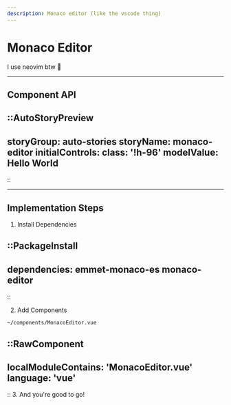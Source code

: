 ```yaml
---
description: Monaco editor (like the vscode thing)
---
```


# Monaco Editor

I use neovim btw 🤣

---

## Component API

::AutoStoryPreview
---
storyGroup: auto-stories
storyName: monaco-editor
initialControls:
  class: '!h-96'
  modelValue: Hello World
---
::

<hr class="my-20">

## Implementation Steps

1. Install Dependencies

::PackageInstall
---
dependencies: emmet-monaco-es monaco-editor
---
::

2. Add Components

`~/components/MonacoEditor.vue`

::RawComponent
---
localModuleContains: 'MonacoEditor.vue'
language: 'vue'
---
::
3. And you're good to go!